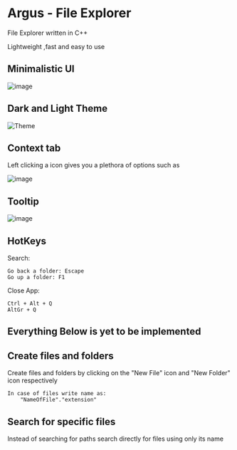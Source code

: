 # Argus - File Explorer

File Explorer written in C++


Lightweight ,fast and easy to use



## Minimalistic UI


![image](https://github.com/Denellyne/FileExplorer/assets/56112881/dfd7fd23-be49-4ad9-b33e-efb7bae2f820)


## Dark and Light Theme


![Theme](https://github.com/Denellyne/Argus-File-Explorer/assets/56112881/daf752db-19a1-48a6-ba81-9d406a72fe78)

## Context tab

Left clicking a icon gives you a plethora of options such as	

![image](https://github.com/Denellyne/Argus-File-Explorer/assets/56112881/bc6155da-24fb-46eb-9dc2-cc5d15c149f6)

## Tooltip

![image](https://github.com/Denellyne/Argus-File-Explorer/assets/56112881/a5faa51c-5910-49e6-871c-5d2a809c8ee9)



## HotKeys
Search:

 	Go back a folder: Escape
  	Go up a folder: F1
 
Close App:

	Ctrl + Alt + Q
	AltGr + Q


## Everything Below is yet to be implemented

## Create files and folders

Create files and folders by clicking on the "New File" icon and "New Folder" icon respectively	

	In case of files write name as:
		"NameOfFile"."extension"
  

## Search for specific files

Instead of searching for paths search directly for files using only its name

